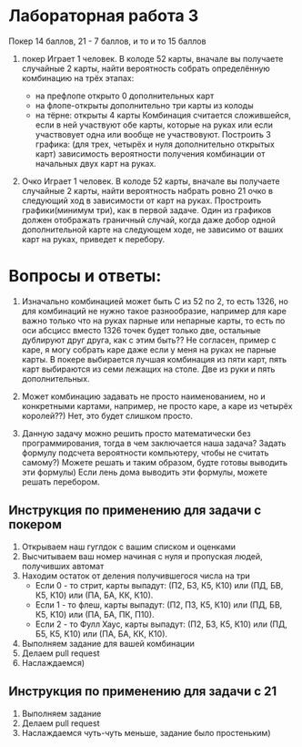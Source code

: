 # Лабораторная работа 3

 Покер 14 баллов,   21 - 7 баллов, и то и то 15 баллов

1. покер 
Играет 1 человек. 
В колоде 52 карты, вначале вы получаете случайные 2 карты, найти вероятность собрать определённую комбинацию 
на трёх этапах:
   - на префлопе открыто 0 дополнительных карт
   - на флопе-открыты дополнительно три карты из колоды
   - на тёрне: открыты 4 карты
Комбинация считается сложившейся, если в ней участвуют обе карты, которые на руках или если участвовует одна или вообще не участвовуют.
Построить 3 графика: (для трех, четырёх и нуля дополнительно открытых карт) зависимость вероятности получения комбинации от начальных двух карт на руках. 

2. Очко
Играет 1 человек.
В колоде 52 карты, вначале вы получаете случайные 2 карты, найти вероятность набрать ровно 21 очко в следующий ход в зависимости от карт на руках.
Простроить графики(минимум три), как в первой задаче. Один из графиков должен отображать граничный случай, когда даже добор одной дополнительной карте на следующем ходе, не зависимо от ваших карт на руках, приведет к перебору.  

# Вопросы и ответы:
1. Изначально комбинацией может быть С из 52 по 2, то есть 1326,
но для комбинаций не нужно такое разнообразие, например для каре важно только что на руках парные или непарные карты, то есть по оси абсцисс вместо 1326 точек будет только две, остальные дублируют друг друга, как с этим быть??
Не согласен, пример с каре, я могу собрать каре даже если у меня на руках не парные карты. В покере выбирается лучшая комбинация из пяти карт, пять карт выбираются из семи лежащих на столе. Две из руки и пять дополнительных.

1. Может комбинацию задавать не просто наименованием, но и конкретными картами, например, не просто каре, а каре из четырёх королей??)
Нет, это будет слишком просто.

1. Данную задачу можно решить просто математически без программирования, тогда в чем заключается наша задача? Задать формулу подсчета вероятности компьютеру, чтобы не считать самому?) 
Можете решать и таким образом, будте готовы выводить эти формулы) Если лень дома выводить эти формулы, можете решать перебором.

## Инструкция по применению для задачи с покером
1. Открываем наш гуглдок с вашим списком и оценками
1. Высчитываем ваш номер начиная с нуля и пропуская людей, получивших автомат
1. Находим остаток от деления получившегося числа на три
   - Если 0 - то стрит, карты выпадут: (П2, Б3, К5, К10) или (ПД, БВ, К5, К10) или (ПА, БА, КК, К10).
   - Если 1 - то флеш, карты выпадут: (П2, П3, К5, К10) или (ПД, БВ, К5, К10) или (ПА, БА, ПК, П10). 
   - Если 2 - то Фулл Хаус, карты выпадут: (П2, Б3, К5, К10) или (ПД, Б5, К5, К10) или (ПА, БА, КК, К10).
1. Выполняем задание для вашей комбинации
1. Делаем pull request
1. Наслаждаемся)

## Инструкция по применению для задачи с 21
1. Выполняем задание 
1. Делаем pull request
1. Наслаждаемся чуть-чуть меньше, задание было простеньким)




